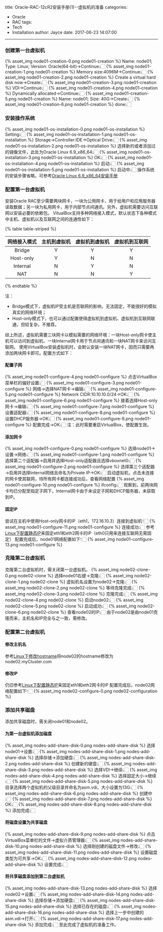 title: Oracle-RAC-12cR2安装手册(1)--虚拟机的准备
categories:
  - Oracle
  - RAC
tags:
  - Tech
  - Installation
author: Jayce
date: 2017-06-23 14:07:00
---
<!-- toc -->
### 创建第一台虚拟机

{% asset_img node01-creation-0.png node01-creation %}
Name: node01; Type: Linux; Version: Oracle(64-bit)→Continue👆🏻
{% asset_img node01-creation-1.png node01-creation %}
Memory size:4096M→Continue👆🏻
{% asset_img node01-creation-2.png node01-creation %}
Create a virtual hard disk now→Create👆🏻
{% asset_img node01-creation-3.png node01-creation %}
VDI→Continue👆🏻
{% asset_img node01-creation-4.png node01-creation %}
Dynamically allocated→Continue👆🏻
{% asset_img node01-creation-5.png node01-creation %}
Name: node01; Size: 40G→Create👆🏻
{% asset_img node01-creation-6.png node01-creation %}
done👆🏻
### 安装操作系统
{% asset_img node01-os-installation-0.png node01-os-installation %}
Setting👆🏻
{% asset_img node01-os-installation-1.png node01-os-installation %}
Storage→Controller:IDE→Optical Drive👆🏻
{% asset_img node01-os-installation-2.png node01-os-installation %}
选择新的或者添加过的镜像文件，此处为Oracle Linux 6.9_x86_64👆🏻
{% asset_img node01-os-installation-3.png node01-os-installation %}
OK👆🏻
{% asset_img node01-os-installation-4.png node01-os-installation %}
启动👆🏻
{% asset_img node01-os-installation-5.png node01-os-installation %}
启动中👆🏻
操作系统的安装步骤省略，可参考[Oracle Linux 6.9_x86_64安装手册](../../23/Oracle-Linux-6-9-x86-64安装手册/)
### 配置第一台虚拟机
安装Oracle RAC至少需要两块网卡，一块为公用网卡，用于给用户和应用服务器读取数据；另一块为私用网卡，用于内部节点间通讯。另外，虚拟机需要访问互联网以安装必要的依赖包。
VitualBox支持多种网络接入模式，默认状态下各种模式中主机、虚拟机以及互联网之间的连通性如下：

{% table table-striped %}

| 网络接入模式 | 主机到虚拟机 | 虚拟机到虚拟机 | 虚拟机到互联网 |
|:------------:|:------------:|:--------------:|:--------------:|
|    Bridge    |      Y       |       Y        |       Y        |
|  Host-only   |      Y       |       N        |       N        |
|   Internal   |      N       |       Y        |       N        |
|     NAT      |      N       |       N        |       Y        |

{% endtable %}

注：
  - Bridge模式下，虚拟机IP受主机是否联网的影响，无法固定，不能很好的模拟真实的网络环境；
  - Host-only模式下，也可以通过配置使得虚拟机到虚拟机、虚拟机到互联网联通，但较复杂，不推荐。

综上所述，虚拟机需要三块网卡以模拟需要的网络环境：一块Host-only网卡使主机可以访问到虚拟机、一块Internal网卡用于节点间通讯和一块NAT网卡来访问互联网。
使用VirtualBox安装虚拟机时，会默认安装一块NAT网卡，因而只需要再添加两块网卡即可。配置方式如下：
#### 配置子网
{% asset_img node01-configure-4.png node01-configure %}
点击VirtualBox菜单栏的偏好设置👆🏻
{% asset_img node01-configure-3.png node01-configure %}
网络→选择NAT网卡→编辑👆🏻
{% asset_img node01-configure-5.png node01-configure %}
Network CIDR:10.10.10.0/24→OK👆🏻
{% asset_img node01-configure-6.png node01-configure %}
接着选择Host-only网卡→编辑👆🏻
{% asset_img node01-configure-7.png node01-configure %}
设置适配器👆🏻
{% asset_img node01-configure-8.png node01-configure %}
设置DHCP服务器→OK👆🏻
{% asset_img node01-configure-9.png node01-configure %}
配置完成→OK👆🏻
注：此时需要重启VirtualBox，使配置生效。
#### 添加网卡
{% asset_img node01-configure-0.png node01-configure %}
选择node01→设置→网络👆🏻
{% asset_img node01-configure-1.png node01-configure %}
选择第二个适配器→启用并选择Host-only适配器且选择vboxnet0👆🏻
{% asset_img node01-configure-2.png node01-configure %}
选择第三个适配器→启用并选择Internal网络且命名为Private IP→OK👆🏻
启动虚拟机，点击未连接的网卡使其联网，待所有网卡都连接成功后，查看网络配置
{% asset_img node01-configure-10.png node01-configure %}
ifconfig👆🏻
观察到，前两块网卡均已分配至指定子网下，Internal网卡由于未设定子网和DHCP服务器，未获取到IP。
#### 固定IP
尝试在主机中使用Host-only网卡的IP（eth1，172.16.10.3）连接到虚拟机👇🏻
{% asset_img node01-configure-11.png node01-configure %}
连接成功👆🏻
参考[Linux下配置静态IP](../../27/Linux下配置静态IP/)来固定eth1和eth2网卡的IP（eth0只用来连接互联网无需固定）
配置完成后，node01网络配置如下👇🏻
{% asset_img node01-configure-13.png node01-configure %}
### 克隆第二台虚拟机
克隆第二台虚拟机时，需关闭第一台虚拟机。
{% asset_img node02-clone-0.png node02-clone %}
选择node01右键→克隆👆🏻
{% asset_img node02-clone-1.png node02-clone %}
虚拟机名设置为node02→克隆👆🏻
{% asset_img node02-clone-2.png node02-clone %}
等待克隆完成👆🏻
{% asset_img node02-clone-3.png node02-clone %}
克隆完成👆🏻
{% asset_img node02-clone-4.png node02-clone %}
启动node02👆🏻
{% asset_img node02-clone-5.png node02-clone %}
启动成功👆🏻
{% asset_img node02-clone-6.png node02-clone %}
查看node02的IP👆🏻
由于node02是由node01克隆而来，主机名和IP完全与之一致，需修改。
### 配置第二台虚拟机
#### 修改主机名
参考[Linux下修改hostname](../../28/Linux下修改hostname/)将node02的hostname修改为node02.myCluster.com
#### 修改IP
仍旧参考[Linux下配置静态IP](../../27/Linux下配置静态IP/)来固定eth1和eth2网卡的IP
配置完成后，node02网络配置如下👇🏻
{% asset_img node02-configure-0.png node02-configuration %}
### 添加共享磁盘
添加共享磁盘时，需关闭node01和node02。
#### 为第一台虚拟机添加磁盘
{% asset_img nodes-add-share-disk-0.png nodes-add-share-disk %}
选择node01→设置👆🏻
{% asset_img nodes-add-share-disk-1.png nodes-add-share-disk %}
选择存储→添加硬盘👆🏻
{% asset_img nodes-add-share-disk-2.png nodes-add-share-disk %}
创建新的硬盘👆🏻
{% asset_img nodes-add-share-disk-3.png nodes-add-share-disk %}
选择VDI→继续👆🏻
{% asset_img nodes-add-share-disk-4.png nodes-add-share-disk %}
选择固定大小→继续👆🏻
{% asset_img nodes-add-share-disk-5.png nodes-add-share-disk %}
目录选择两个虚拟机的父级目录并命名为asm.vdi，大小设置为13G👆🏻
{% asset_img nodes-add-share-disk-6.png nodes-add-share-disk %}
创建中👆🏻
{% asset_img nodes-add-share-disk-7.png nodes-add-share-disk %}
OK👆🏻
{% asset_img nodes-add-share-disk-8.png nodes-add-share-disk %}
添加完成👆🏻
#### 将磁盘设置为共享磁盘
{% asset_img nodes-add-share-disk-9.png nodes-add-share-disk %}
点击VirtualBox菜单栏的文件→虚拟介质管理器👆🏻
{% asset_img nodes-add-share-disk-10.png nodes-add-share-disk %}
选择刚创建的磁盘文件→修改👆🏻
{% asset_img nodes-add-share-disk-11.png nodes-add-share-disk %}
设置磁盘类型为可共享→OK👆🏻
{% asset_img nodes-add-share-disk-12.png nodes-add-share-disk %}
设置完成👆🏻
#### 将共享磁盘添加到第二台虚拟机
{% asset_img nodes-add-share-disk-13.png nodes-add-share-disk %}
选择node02→设置👆🏻
{% asset_img nodes-add-share-disk-14.png nodes-add-share-disk %}
选择存储→添加硬盘👆🏻
{% asset_img nodes-add-share-disk-15.png nodes-add-share-disk %}
选择已存在的磁盘👆🏻
{% asset_img nodes-add-share-disk-16.png nodes-add-share-disk %}
选择上一步中创建的asm.vdi→打开👆🏻
{% asset_img nodes-add-share-disk-17.png nodes-add-share-disk %}
添加完成👆🏻
至此完成了虚拟机的准备工作。
